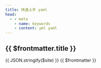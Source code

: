 ```yaml
---
title: 快速上手 yaml
head:
  - - meta
    - name: keywords
    - content: yml yaml
---
```


## {{ $frontmatter.title }}
{{ JSON.stringify($site) }}
{{ $frontmatter }}
